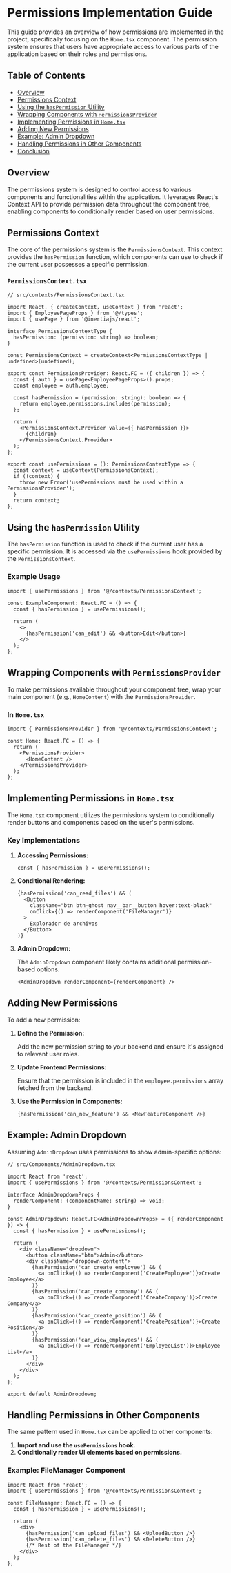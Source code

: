 # Permissions Implementation Guide

This guide provides an overview of how permissions are implemented in the project, specifically focusing on the `Home.tsx` component. The permission system ensures that users have appropriate access to various parts of the application based on their roles and permissions.

## Table of Contents

- [Overview](#overview)
- [Permissions Context](#permissions-context)
- [Using the `hasPermission` Utility](#using-the-haspermission-utility)
- [Wrapping Components with `PermissionsProvider`](#wrapping-components-with-permissionsprovider)
- [Implementing Permissions in `Home.tsx`](#implementing-permissions-in-hometsx)
- [Adding New Permissions](#adding-new-permissions)
- [Example: Admin Dropdown](#example-admin-dropdown)
- [Handling Permissions in Other Components](#handling-permissions-in-other-components)
- [Conclusion](#conclusion)

## Overview

The permissions system is designed to control access to various components and functionalities within the application. It leverages React's Context API to provide permission data throughout the component tree, enabling components to conditionally render based on user permissions.

## Permissions Context

The core of the permissions system is the `PermissionsContext`. This context provides the `hasPermission` function, which components can use to check if the current user possesses a specific permission.

### `PermissionsContext.tsx`

```tsx
// src/contexts/PermissionsContext.tsx

import React, { createContext, useContext } from 'react';
import { EmployeePageProps } from '@/types';
import { usePage } from '@inertiajs/react';

interface PermissionsContextType {
  hasPermission: (permission: string) => boolean;
}

const PermissionsContext = createContext<PermissionsContextType | undefined>(undefined);

export const PermissionsProvider: React.FC = ({ children }) => {
  const { auth } = usePage<EmployeePageProps>().props;
  const employee = auth.employee;

  const hasPermission = (permission: string): boolean => {
    return employee.permissions.includes(permission);
  };

  return (
    <PermissionsContext.Provider value={{ hasPermission }}>
      {children}
    </PermissionsContext.Provider>
  );
};

export const usePermissions = (): PermissionsContextType => {
  const context = useContext(PermissionsContext);
  if (!context) {
    throw new Error('usePermissions must be used within a PermissionsProvider');
  }
  return context;
};
```

## Using the `hasPermission` Utility

The `hasPermission` function is used to check if the current user has a specific permission. It is accessed via the `usePermissions` hook provided by the `PermissionsContext`.

### Example Usage

```tsx
import { usePermissions } from '@/contexts/PermissionsContext';

const ExampleComponent: React.FC = () => {
  const { hasPermission } = usePermissions();

  return (
    <>
      {hasPermission('can_edit') && <button>Edit</button>}
    </>
  );
};
```

## Wrapping Components with `PermissionsProvider`

To make permissions available throughout your component tree, wrap your main component (e.g., `HomeContent`) with the `PermissionsProvider`.

### In `Home.tsx`

```tsx
import { PermissionsProvider } from '@/contexts/PermissionsContext';

const Home: React.FC = () => {
  return (
    <PermissionsProvider>
      <HomeContent />
    </PermissionsProvider>
  );
};
```

## Implementing Permissions in `Home.tsx`

The `Home.tsx` component utilizes the permissions system to conditionally render buttons and components based on the user's permissions.

### Key Implementations

1. **Accessing Permissions:**

   ```tsx
   const { hasPermission } = usePermissions();
   ```

2. **Conditional Rendering:**

   ```tsx
   {hasPermission('can_read_files') && (
     <Button
       className="btn btn-ghost nav__bar__button hover:text-black"
       onClick={() => renderComponent('FileManager')}
     >
       Explorador de archivos
     </Button>
   )}
   ```

3. **Admin Dropdown:**

   The `AdminDropdown` component likely contains additional permission-based options.

   ```tsx
   <AdminDropdown renderComponent={renderComponent} />
   ```

## Adding New Permissions

To add a new permission:

1. **Define the Permission:**

   Add the new permission string to your backend and ensure it's assigned to relevant user roles.

2. **Update Frontend Permissions:**

   Ensure that the permission is included in the `employee.permissions` array fetched from the backend.

3. **Use the Permission in Components:**

   ```tsx
   {hasPermission('can_new_feature') && <NewFeatureComponent />}
   ```

## Example: Admin Dropdown

Assuming `AdminDropdown` uses permissions to show admin-specific options:

```tsx
// src/Components/AdminDropdown.tsx

import React from 'react';
import { usePermissions } from '@/contexts/PermissionsContext';

interface AdminDropdownProps {
  renderComponent: (componentName: string) => void;
}

const AdminDropdown: React.FC<AdminDropdownProps> = ({ renderComponent }) => {
  const { hasPermission } = usePermissions();

  return (
    <div className="dropdown">
      <button className="btn">Admin</button>
      <div className="dropdown-content">
        {hasPermission('can_create_employee') && (
          <a onClick={() => renderComponent('CreateEmployee')}>Create Employee</a>
        )}
        {hasPermission('can_create_company') && (
          <a onClick={() => renderComponent('CreateCompany')}>Create Company</a>
        )}
        {hasPermission('can_create_position') && (
          <a onClick={() => renderComponent('CreatePosition')}>Create Position</a>
        )}
        {hasPermission('can_view_employees') && (
          <a onClick={() => renderComponent('EmployeeList')}>Employee List</a>
        )}
      </div>
    </div>
  );
};

export default AdminDropdown;
```

## Handling Permissions in Other Components

The same pattern used in `Home.tsx` can be applied to other components:

1. **Import and use the `usePermissions` hook.**
2. **Conditionally render UI elements based on permissions.**

### Example: FileManager Component

```tsx
import React from 'react';
import { usePermissions } from '@/contexts/PermissionsContext';

const FileManager: React.FC = () => {
  const { hasPermission } = usePermissions();

  return (
    <div>
      {hasPermission('can_upload_files') && <UploadButton />}
      {hasPermission('can_delete_files') && <DeleteButton />}
      {/* Rest of the FileManager */}
    </div>
  );
};
```
